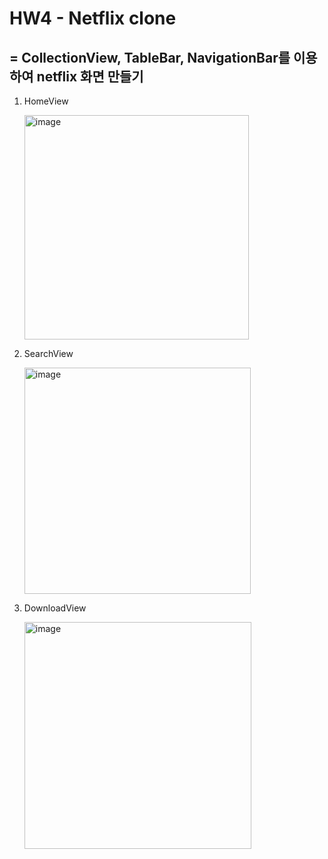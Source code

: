 # HW4 - Netflix clone
## = CollectionView, TableBar, NavigationBar를 이용하여 netflix 화면 만들기

1. HomeView
   
   <img width="359" alt="image" src="https://github.com/2nd-PARD-iOS-PART/iOS_Seoyoun/assets/143502059/50d0e3c9-e64e-4da7-9a6b-47560f1f72c7">

3. SearchView
   
   <img width="362" alt="image" src="https://github.com/2nd-PARD-iOS-PART/iOS_Seoyoun/assets/143502059/7924e469-1a54-4136-b2c0-3ce0d90c1cd4">

5. DownloadView
   
   <img width="363" alt="image" src="https://github.com/2nd-PARD-iOS-PART/iOS_Seoyoun/assets/143502059/013bfd1b-b0d3-45f4-b548-0d35038349c0">
 
